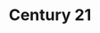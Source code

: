 ---
ee_id_show: '5000'
site: '1'
type: '5'
title: Century 21
url: century-21
year: '2021'
venue: Greene Naftali Gallery
state_country: New York
pitch: 'First show in NYC in a trollion years! Wz online and offiline. '
ps: ''
imgs: c21-2021-03-web-za--Wdl7.jpg,c21-2021-03-web-za--RoMy.jpg,c21-2021-03-web-za--Q0iv.jpg,c21-2021-03-web-za--PkPx.jpg,c21-2021-03-web-za--OGfR.jpg,c21-2021-03-web-za--NITs.jpg,c21-2021-03-web-za--NiTo.jpg,c21-2021-03-web-za--lWNZ.jpg,c21-2021-03-web-za--LM4f.jpg,c21-2021-03-web-za--KXYX.jpg,c21-2021-03-web-za--Kfcm.jpg,c21-2021-03-web-za--DLFF.jpg,c21-2021-03-web-za--d6cT.jpg
things: ''
layout: shows
---